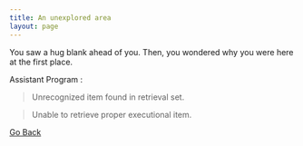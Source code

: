 ```yaml
---
title: An unexplored area
layout: page
---
```


You saw a hug blank ahead of you. Then, you wondered why you were here at the
first place.

Assistant Program :

> Unrecognized item found in retrieval set.

> Unable to retrieve proper executional item.

[Go Back](/index.html)
